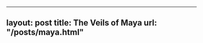 
---
layout:       post
title:        The Veils of Maya
url:          "/posts/maya.html"
---
            
